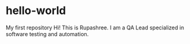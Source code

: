 # hello-world
My first repository
Hi! This is Rupashree. I am a QA Lead specialized in software testing and automation. 
